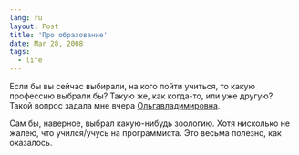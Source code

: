 ```yaml
---
lang: ru
layout: Post
title: 'Про образование'
date: Mar 28, 2008
tags:
  - life
---
```


Если бы вы сейчас выбирали, на кого пойти учиться, то какую профессию выбрали бы? Такую же, как когда-то, или уже другую? Такой вопрос задала мне вчера [Ольгавладимировна](http://airve.livejournal.com/).

Сам бы, наверное, выбрал какую-нибудь зоологию. Хотя нисколько не жалею, что учился/учусь на программиста. Это весьма полезно, как оказалось.
